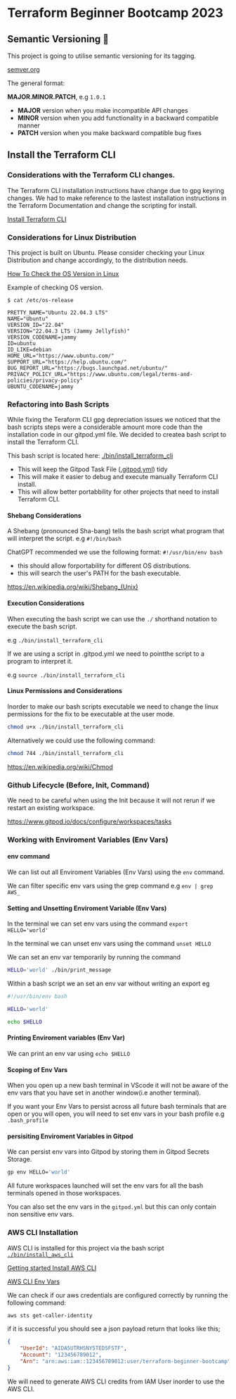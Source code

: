 # Terraform Beginner Bootcamp 2023

## Semantic Versioning :mage:

This project is going to utilise semantic versioning for its tagging.

[semver.org](https://semver.org/)

The general format:

 **MAJOR.MINOR.PATCH**, e.g  `1.0.1`

- **MAJOR** version when you make incompatible API changes
- **MINOR** version when you add functionality in a backward compatible manner
- **PATCH** version when you make backward compatible bug fixes

## Install the Terraform CLI

### Considerations with the Terraform CLI changes.

The Terraform CLI installation instructions have change due to gpg keyring changes. We had to make reference to the lastest installation instructions in the Terraform Documentation and change the scripting for install. 

[Install Terraform CLI](https://developer.hashicorp.com/terraform/tutorials/aws-get-started/install-cli)

### Considerations for Linux Distribution

This project is built on Ubuntu.
Please consider checking your Linux Distribution and change accordingly, to the distribution needs.

[How To Check the OS Version in Linux](https://www.cyberciti.biz/faq/how-to-check-os-version-in-linux-command-line/)

Example of checking OS version.
```
$ cat /etc/os-release

PRETTY_NAME="Ubuntu 22.04.3 LTS"
NAME="Ubuntu"
VERSION_ID="22.04"
VERSION="22.04.3 LTS (Jammy Jellyfish)"
VERSION_CODENAME=jammy
ID=ubuntu
ID_LIKE=debian
HOME_URL="https://www.ubuntu.com/"
SUPPORT_URL="https://help.ubuntu.com/"
BUG_REPORT_URL="https://bugs.launchpad.net/ubuntu/"
PRIVACY_POLICY_URL="https://www.ubuntu.com/legal/terms-and-policies/privacy-policy"
UBUNTU_CODENAME=jammy
```

### Refactoring into Bash Scripts

While fixing the Teraform CLI gpg depreciation issues we noticed that the bash scripts steps were a considerable amount more code than the installation code in our gitpod.yml file. We decided to createa bash script to install the Terraform CLI.

This bash script is located here: [./bin/install_terraform_cli](./bin/install_terraform_cli)

- This will keep the Gitpod Task File ([.gitpod.yml](.gitpod.yml)) tidy
- This will make it easier to debug and execute manually Terraform CLI install.
- This will allow better portabbility for other projects that need to install Terraform CLI.

#### Shebang Considerations

A Shebang (pronounced Sha-bang) tells the bash script what program that will interpret the script. e.g `#!/bin/bash`

ChatGPT recommended we use the following format: `#!/usr/bin/env bash`

- this should allow forportability for different OS distributions.
- this will search the user's PATH for the bash executable.

https://en.wikipedia.org/wiki/Shebang_(Unix)

#### Execution Considerations

When executing the bash script we can use the `./` shorthand notation to execute the bash script.

e.g `./bin/install_terraform_cli`

If we are using a script in .gitpod.yml we need to pointthe script to a program to interpret it.

e.g `source ./bin/install_terraform_cli`

#### Linux Permissions and Considerations

Inorder to make our bash scripts executable we need to change the linux permissions for the fix to be executable at the user mode.

```sh
chmod u+x ./bin/install_terraform_cli
```

Alternatively we could use the following command:

```sh
chmod 744 ./bin/install_terraform_cli
```

https://en.wikipedia.org/wiki/Chmod


### Github Lifecycle (Before, Init, Command)

We need to be careful when using the Init because it will not rerun if we restart an existing workspace.

https://www.gitpod.io/docs/configure/workspaces/tasks

### Working with Enviroment Variables (Env Vars)

#### env command

We can list out all Enviroment Variables (Env Vars) using the `env` command.

We can filter specific env vars using the grep command e.g `env | grep AWS_`

#### Setting and Unsetting Enviroment Variable (Env Vars)

In the terminal we can set env vars using the command `export HELLO='world'`

In the terminal we can unset env vars using the command `unset HELLO`

We can set an env var temporarily by running the command

```sh
HELLO='world' ./bin/print_message
```

Within a bash script we an set an env var without writing an export eg
```sh
#!/usr/bin/env bash

HELLO='world'

echo $HELLO
```

#### Printing Enviroment variables (Env Var)

We can print an env var using `echo $HELLO`

#### Scoping of Env Vars

When you open up a new bash terminal in VScode it will not be aware of the env vars that you have set in another window(i.e another terminal).

If you want your Env Vars to persist across all future bash terminals that are open or you will open, you will need to set env vars in your bash profile e.g `.bash_profile`

#### persisiting Enviroment Variables in Gitpod

We can persist env vars into Gitpod by storing them in Gitpod Secrets Storage.

```sh
gp env HELLO='world'
```

All future workspaces launched will set the env vars for all the bash terminals opened in those workspaces.

You can also set the env vars in the `gitpod.yml` but this can only contain non sensitive env vars.

### AWS CLI Installation

AWS CLI is installed for this project via the bash script [`./bin/install_aws_cli`](./bin/install_aws_cli)

[Getting started Install AWS CLI](https://docs.aws.amazon.com/cli/latest/userguide/getting-started-install.html)

[AWS CLI Env Vars](https://docs.aws.amazon.com/cli/latest/userguide/cli-configure-envvars.html)

We can check if our aws credentials are configured correctly by running the following command:
```sh
aws sts get-caller-identity
```

if it is successful you should see a json payload return that looks like this;

```json
{
    "UserId": "AIDA5UTRHSNY5TED5FSTF",  
    "Account": "123456789012",
    "Arn": "arn:aws:iam::123456789012:user/terraform-beginner-bootcamp"
}
```

We will need to generate AWS CLI credits from IAM User inorder to use the AWS CLI.



